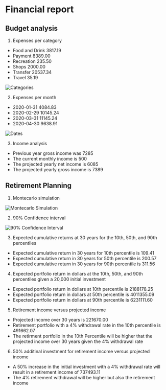 # Financial report

## Budget analysis

1. Expenses per category

- Food and Drink   3817.19
- Payment          8389.00
- Recreation        235.50
- Shops            2000.00
- Transfer        20537.34
- Travel             35.19

![Categories](../Images/amount_category_bar.png)

2. Expenses per month

- 2020-01-31   4084.83
- 2020-02-29  10145.24
- 2020-03-31  11145.24
- 2020-04-30   9638.91

![Dates](../Images/amount_date_bars.png)

3. Income analysis

- Previous year gross income was 7285
- The current monthly income is 500
- The projected yearly net income is 6085
- The projected yearly gross income is 7389

## Retirement Planning

1. Montecarlo simulation

![Montecarlo Simulation](../Images/montecarlo.png)

2. 90% Confidence interval

![90% Confidence Interval](../Images/confidence_interval.png)

3. Expected cumulative returns at 30 years for the 10th, 50th, and 90th percentiles

- Expected cumulative return in 30 years for 10th percentile is 109.41
- Expected cumulative return in 30 years for 50th percentile is 200.57
- Expected cumulative return in 30 years for 90th percentile is 311.56

4. Expected portfolio return in dollars at the 10th, 50th, and 90th percentiles given a 20,000 initial investment

- Expected portfolio return in dollars at 10th percentile is 2188178.25
- Expected portfolio return in dollars at 50th percentile is 4011355.09
- Expected portfolio return in dollars at 90th percentile is 6231111.60

5. Retirement income versus projected income

- Projected income over 30 years is 221670.00
- Retirement portfolio with a 4% withdrawal rate in the 10th percentile is 491662.07
- The retirment portfolio in the 10th Percentile will be higher that the projected income over 30 years given the 4% withdrawal rate

6. 50% additinal investment for retirement income versus projected income

- A 50% increase in the initial investment with a 4% withdrawal rate will result in a retirement income of 737493.11
- The 4% retirement withdrawal will be higher but also the retirement income
